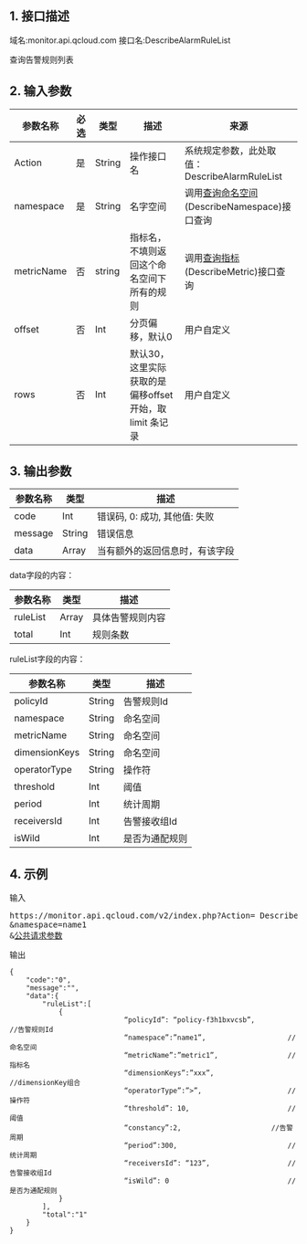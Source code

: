 ## 1. 接口描述
域名:monitor.api.qcloud.com
接口名:DescribeAlarmRuleList

查询告警规则列表

## 2. 输入参数
| 参数名称 | 必选  | 类型 | 描述 |来源|
|---------|---------|---------|---------|---------|
| Action | 是 | String | 操作接口名|系统规定参数，此处取值：DescribeAlarmRuleList|
| namespace | 是 | String | 名字空间|调用<a href="/doc/api/255/查询命名空间" title="查询命名空间">查询命名空间</a>(DescribeNamespace)接口查询|
| metricName | 否 | string	| 指标名，不填则返回这个命名空间下所有的规则|调用<a href="/doc/api/255/查询指标" title="查询指标">查询指标</a>(DescribeMetric)接口查询|
| offset | 否 | Int | 分页偏移，默认0|用户自定义|
| rows | 否 | Int | 默认30，这里实际获取的是偏移offset开始，取limit 条记录|用户自定义|



## 3. 输出参数
| 参数名称 | 类型 | 描述 |
|---------|---------|---------|
| code | Int | 错误码, 0: 成功, 其他值: 失败|
| message | String | 错误信息|
| data | Array | 当有额外的返回信息时，有该字段 |

data字段的内容：

| 参数名称 | 类型 | 描述 |
|---------|---------|---------|
| ruleList | Array | 具体告警规则内容|
| total | Int | 规则条数|

ruleList字段的内容：

| 参数名称 | 类型 | 描述 |
|---------|---------|---------|
| policyId | String | 告警规则Id|
| namespace | String | 命名空间|
| metricName | String | 命名空间|
| dimensionKeys | String | 命名空间|
| operatorType | String | 操作符|
| threshold | Int | 阈值|
| period | Int | 统计周期|
| receiversId | Int | 告警接收组Id |
| isWild | Int | 是否为通配规则|


## 4. 示例
输入
<pre>
https://monitor.api.qcloud.com/v2/index.php?Action= DescribeAlarmRuleList
&namespace=name1
&<a href="https://www.qcloud.com/doc/api/229/6976">公共请求参数</a>
</pre>
输出
```
{
    "code":"0",
    "message":"",
    "data":{
        "ruleList":[
            {
							“policyId”: “policy-f3h1bxvcsb”, 			//告警规则Id
							“namespace”:”name1”, 					//命名空间
							“metricName”:”metric1”,					//指标名
							“dimensionKeys”:”xxx”,					//dimensionKey组合
							“operatorType”:”>”, 					//操作符
							“threshold”: 10,    					//阈值
							“constancy”:2,						//告警周期
							“period”:300,							//统计周期
							“receiversId”: “123”, 					//告警接收组Id 
							“isWild”: 0 							//是否为通配规则
            }
        ],
        "total":"1"
    }
}
```

